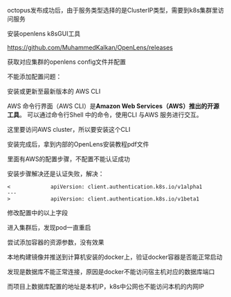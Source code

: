 octopus发布成功后，由于服务类型选择的是ClusterIP类型，需要到k8s集群里访问服务

安装openlens k8sGUI工具

https://github.com/MuhammedKalkan/OpenLens/releases

获取对应集群的openlens config文件并配置



不能添加配置问题：

安装或更新至最新版本的 AWS CLI

AWS 命令行界面（AWS CLI）是**Amazon Web Services（AWS）推出的开源工具**。 可以通过命令行Shell 中的命令，使用CLI 与AWS 服务进行交互。

这里要访问AWS cluster，所以要安装这个CLI

安装完成后，拿到内部的OpenLens安装教程pdf文件

里面有AWS的配置步骤，不配置不能认证成功



安装步骤解决还是认证失败，解决：

```
<             apiVersion: client.authentication.k8s.io/v1alpha1
---
>             apiVersion: client.authentication.k8s.io/v1beta1
```

修改配置中的以上字段



进入集群后，发现pod一直重启

尝试添加容器的资源参数，没有效果

本地构建镜像并推送到计算机安装的docker上，验证docker容器是否能正常启动

发现是数据库不能正常连接，原因是docker不能访问宿主机对应的数据库端口

而项目上数据库配置的地址是本机IP，k8s中公网也不能访问本机的内网IP